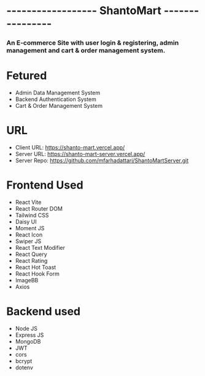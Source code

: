 # ------------------ ShantoMart ----------------
### An E-commerce Site with user login & registering, admin management and cart & order management system.

# Fetured
* Admin Data Management System
* Backend Authentication System
* Cart & Order Management System

# URL
* Client URL: https://shanto-mart.vercel.app/
* Server URL: https://shanto-mart-server.vercel.app/
* Server Repo: https://github.com/mfarhadattari/ShantoMartServer.git
  
# Frontend Used
* React Vite
* React Router DOM
* Tailwind CSS
* Daisy UI
* Moment JS
* React Icon
* Swiper JS
* React Text Modifier
* React Query
* React Rating
* React Hot Toast
* React Hook Form
* ImageBB
* Axios


# Backend used
* Node JS
* Express JS
* MongoDB
* JWT
* cors
* bcrypt
* dotenv